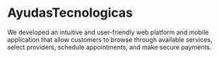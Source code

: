 # AyudasTecnologicas
We developed an intuitive and user-friendly web platform and mobile application that allow customers to browse through available services, select providers, schedule appointments, and make secure payments.
